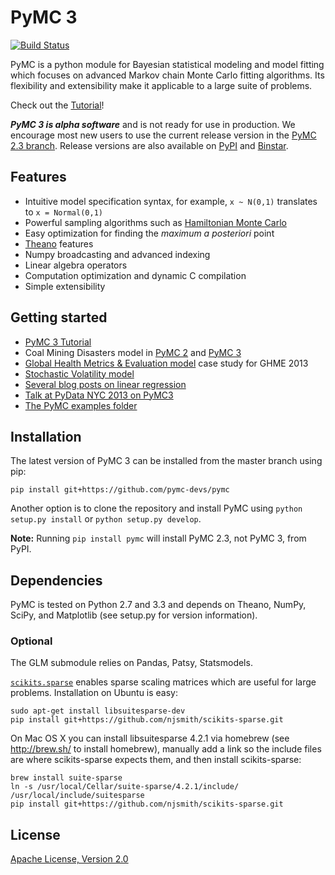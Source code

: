 # PyMC 3

[![Build Status](https://travis-ci.org/pymc-devs/pymc.png?branch=master)](https://travis-ci.org/pymc-devs/pymc)

PyMC is a python module for Bayesian statistical modeling and model fitting which focuses on advanced Markov chain Monte Carlo fitting algorithms. Its flexibility and extensibility make it applicable to a large suite of problems.

Check out the [Tutorial](http://nbviewer.ipython.org/urls/raw.github.com/pymc-devs/pymc/master/pymc/examples/tutorial.ipynb)!

***PyMC 3 is alpha software*** and is not ready for use in production. We encourage most new users to use the current release version in the [PyMC 2.3 branch](https://github.com/pymc-devs/pymc/tree/2.3). Release versions are also available on [PyPI](https://pypi.python.org/pypi/pymc) and [Binstar](https://binstar.org/pymc/pymc).

## Features

 * Intuitive model specification syntax, for example, `x ~ N(0,1)` translates to `x = Normal(0,1)`
 * Powerful sampling algorithms such as [Hamiltonian Monte Carlo](http://en.wikipedia.org/wiki/Hybrid_Monte_Carlo)
 * Easy optimization for finding the *maximum a posteriori* point
 * [Theano](http://deeplearning.net/software/theano/) features
  * Numpy broadcasting and advanced indexing
  * Linear algebra operators
  * Computation optimization and dynamic C compilation
 * Simple extensibility

## Getting started
 * [PyMC 3 Tutorial](http://nbviewer.ipython.org/urls/raw.github.com/pymc-devs/pymc/master/pymc/examples/tutorial.ipynb)
 * Coal Mining Disasters model in [PyMC 2](https://github.com/pymc-devs/pymc/blob/2.3/pymc/examples/disaster_model.py) and [PyMC 3](https://github.com/pymc-devs/pymc/blob/master/pymc/examples/disaster_model.py)
 * [Global Health Metrics & Evaluation model](http://nbviewer.ipython.org/urls/raw.github.com/pymc-devs/pymc/master/pymc/examples/GHME%202013.ipynb) case study for GHME 2013
 * [Stochastic Volatility model](http://nbviewer.ipython.org/urls/raw.github.com/pymc-devs/pymc/master/pymc/examples/stochastic_volatility.ipynb)
 * [Several blog posts on linear regression](http://twiecki.github.io/tag/bayesian-statistics.html)
 * [Talk at PyData NYC 2013 on PyMC3](http://twiecki.github.io/blog/2013/12/12/bayesian-data-analysis-pymc3/)
 * [The PyMC examples folder](https://github.com/pymc-devs/pymc/tree/master/pymc/examples)

## Installation

The latest version of PyMC 3 can be installed from the master branch using pip:

```
pip install git+https://github.com/pymc-devs/pymc
```

Another option is to clone the repository and install PyMC using `python setup.py install` or `python setup.py develop`.

**Note:** Running `pip install pymc` will install PyMC 2.3, not PyMC 3, from PyPI.

## Dependencies

PyMC is tested on Python 2.7 and 3.3 and depends on Theano, NumPy, SciPy, and Matplotlib (see setup.py for version information).

### Optional

The GLM submodule relies on Pandas, Patsy, Statsmodels.

[`scikits.sparse`](https://github.com/njsmith/scikits-sparse) enables sparse scaling matrices which are useful for large problems. Installation on Ubuntu is easy:

```
sudo apt-get install libsuitesparse-dev
pip install git+https://github.com/njsmith/scikits-sparse.git
```

On Mac OS X you can install libsuitesparse 4.2.1 via homebrew (see http://brew.sh/ to install homebrew), manually add a link so the include files are where scikits-sparse expects them, and then install scikits-sparse:

```
brew install suite-sparse
ln -s /usr/local/Cellar/suite-sparse/4.2.1/include/ /usr/local/include/suitesparse
pip install git+https://github.com/njsmith/scikits-sparse.git
```


## License
[Apache License, Version 2.0](https://github.com/pymc-devs/pymc/blob/master/LICENSE)
